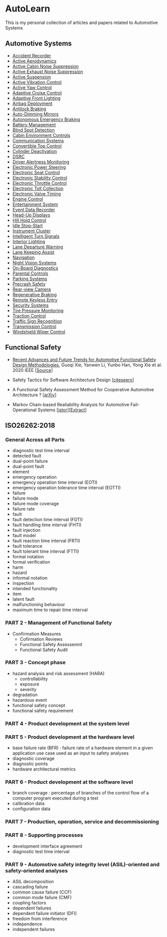 # AutoLearn

This is my personal collection of articles and papers related to Automotive Systems

## Automotive Systems
* [Accident Recorder](https://cecas.clemson.edu/cvel/auto/systems/accident_recorder.html)
* [Active Aerodynamics](https://cecas.clemson.edu/cvel/auto/systems/active_aerodynamics.html)
* [Active Cabin Noise Suppression](https://cecas.clemson.edu/cvel/auto/systems/active_cabin_noise_suppression.html)
* [Active Exhaust Noise Suppression](https://cecas.clemson.edu/cvel/auto/systems/active_exhaust_noise_cancellation.html)
* [Active Suspension](https://cecas.clemson.edu/cvel/auto/systems/active_suspension.html)
* [Active Vibration Control](https://cecas.clemson.edu/cvel/auto/systems/active_vibration_control.html)
* [Active Yaw Control](https://cecas.clemson.edu/cvel/auto/systems/yaw-control.html)
* [Adaptive Cruise Control](https://cecas.clemson.edu/cvel/auto/systems/acc.html)
* [Adaptive Front Lighting](https://cecas.clemson.edu/cvel/auto/systems/adaptive_front_lighting.html)
* [Airbag Deployment](https://cecas.clemson.edu/cvel/auto/systems/airbag_deployment.html)
* [Antilock Braking](https://cecas.clemson.edu/cvel/auto/systems/braking.html)
* [Auto-Dimming Mirrors](https://cecas.clemson.edu/cvel/auto/systems/auto-dimming-mirror.html)
* [Autonomous Emergency Braking](https://cecas.clemson.edu/cvel/auto/systems/auto-brake.html)
* [Battery Management](https://cecas.clemson.edu/cvel/auto/systems/battery_management.html)
* [Blind Spot Detection](https://cecas.clemson.edu/cvel/auto/systems/blind-spot-detection.html)
* [Cabin Environment Controls](https://cecas.clemson.edu/cvel/auto/systems/cabin-env.html)
* [Communication Systems](https://cecas.clemson.edu/cvel/auto/systems/communications.html)
* [Convertible Top Control](https://cecas.clemson.edu/cvel/auto/systems/convertible_top_control.html)
* [Cylinder Deactivation](https://cecas.clemson.edu/cvel/auto/systems/cylinder-deactivation.html)
* [DSRC](https://cecas.clemson.edu/cvel/auto/systems/DSRC.html)
* [Driver Alertness Monitoring](https://cecas.clemson.edu/cvel/auto/systems/driver_alertness.html)
* [Electronic Power Steering](https://cecas.clemson.edu/cvel/auto/systems/ep_steering.html)
* [Electronic Seat Control](https://cecas.clemson.edu/cvel/auto/systems/seat_position_control.html)
* [Electronic Stability Control](https://cecas.clemson.edu/cvel/auto/systems/stability_control.html)
* [Electronic Throttle Control](https://cecas.clemson.edu/cvel/auto/systems/throttle_control.html)
* [Electronic Toll Collection](https://cecas.clemson.edu/cvel/auto/systems/electronic_toll_collection.html)
* [Electronic Valve Timing](https://cecas.clemson.edu/cvel/auto/systems/valve-timing.html)
* [Engine Control](https://cecas.clemson.edu/cvel/auto/systems/engine_control.html)
* [Entertainment System](https://cecas.clemson.edu/cvel/auto/systems/entertainment.html)
* [Event Data Recorder](https://cecas.clemson.edu/cvel/auto/systems/event_data_recorder.html)
* [Head-Up Displays](https://cecas.clemson.edu/cvel/auto/systems/head-up_displays.html)
* [Hill Hold Control](https://cecas.clemson.edu/cvel/auto/systems/hill-hold.html)
* [Idle Stop-Start](https://cecas.clemson.edu/cvel/auto/systems/autostart-stop.html)
* [Instrument Cluster](https://cecas.clemson.edu/cvel/auto/systems/instrument_cluster.html)
* [Intelligent Turn Signals](https://cecas.clemson.edu/cvel/auto/systems/turn_signals.html)
* [Interior Lighting](https://cecas.clemson.edu/cvel/auto/systems/interior_lighting.html)
* [Lane Departure Warning](https://cecas.clemson.edu/cvel/auto/systems/lane-departure-warning.html)
* [Lane Keeping Assist](https://cecas.clemson.edu/cvel/auto/systems/lane-keeping-assist.html)
* [Navigation](https://cecas.clemson.edu/cvel/auto/systems/navigation.html)
* [Night Vision Systems](https://cecas.clemson.edu/cvel/auto/systems/night-vision.html)
* [On-Board Diagnostics](https://cecas.clemson.edu/cvel/auto/systems/OBD.html)
* [Parental Controls](https://cecas.clemson.edu/cvel/auto/systems/parental_controls.html)
* [Parking Systems](https://cecas.clemson.edu/cvel/auto/systems/parking.html)
* [Precrash Safety](https://cecas.clemson.edu/cvel/auto/systems/precrash-safety.html)
* [Rear-view Camera](https://cecas.clemson.edu/cvel/auto/systems/rear-view.html)
* [Regenerative Braking](https://cecas.clemson.edu/cvel/auto/systems/regenerative_braking.html)
* [Remote Keyless Entry](https://cecas.clemson.edu/cvel/auto/systems/remote_keyless_entry.html)
* [Security Systems](https://cecas.clemson.edu/cvel/auto/systems/security_systems.html)
* [Tire Pressure Monitoring](https://cecas.clemson.edu/cvel/auto/systems/tpms.html)
* [Traction Control](https://cecas.clemson.edu/cvel/auto/systems/traction_control.html)
* [Traffic Sign Recognition](https://cecas.clemson.edu/cvel/auto/systems/sign-recognition.html)
* [Transmission Control](https://cecas.clemson.edu/cvel/auto/systems/transmission_control.html)
* [Windshield Wiper Control](https://cecas.clemson.edu/cvel/auto/systems/wiper_control.html)


## Functional Safety
* [Recent Advances and Future Trends for Automotive Functional Safety Design Methodologies](https://github.com/VijayVaghasiya/AutoLearn/blob/main/myLearning/Recent%20Advances%20and%20Future%20Trends.md), Guoqi Xie, Yanwen Li, Yunbo Han, Yong Xie et al. 2020 IEEE [[Source](https://ieeexplore.ieee.org/document/9026820)]

* Safety Tactics for Software Architecture Design [[citeseerx](http://citeseerx.ist.psu.edu/viewdoc/download?doi=10.1.1.62.2420&rep=rep1&type=pdf)]
* A Functional Safety Assessment Method for Cooperative Automotive Architecture ? [[arXiv](https://arxiv.org/pdf/2104.13729.pdf)]
* Markov Chain-based Realiability Analysis for Automotive Fail-Operational Systems [[jstor](https://www.jstor.org/stable/26169319?seq=2)][[Extract]()]

## ISO26262:2018

### General Across all Parts 
* diagnostic test time interval
* detected fault
* dual-point failure
* dual-point fault
* element
* emergency operation
* emergency operation time interval (EOTI)
* emergency operation tolerance time interval (EOTTI)
* failure
* failure mode
* failure mode coverage
* failure rate
* fault
* fault detection time interval (FDTI)
* fault handling time interval (FHTI)
* fault injection
* fault model
* fault reaction time interval (FRTI)
* fault tolerance
* fault tolerant time interval (FTTI)
* formal notation
* formal verification
* harm
* hazard
* informal notation
* inspection
* intended functionality
* item
* latent fault
* malfunctioning behaviour
* maximum time to repair time interval

### PART 2 - Management of Functional Safety

* Confirmation Measures
  * Cofirmation Reviews
  * Functional Safety Assessemnt
  * Functional Safety Audit

### PART 3 - Concept phase
* hazard analysis and risk assessment (HARA)
  * controllability
  * exposure
  * severity
* degradation
* hazardous event
* functional safety concept
* functional safety requirement

### PART 4 - Product development at the system level


### PART 5 - Product development at the hardware level
* base failure rate (BFR) : failure rate of a hardware element in a given application use case used as an input to safety analyses
* diagnostic coverage
* diagnostic points
* hardware architectural metrics


### PART 6 - Product development at the software level
* branch coverage : percentage of branches of the control flow of a computer program executed during a test
* calibration data
* configuration data

### PART 7 - Production, operation, service and decommissioning


### PART 8 - Supporting processes
* development interface agreement
* diagnostic test time interval


### PART 9 - Automotive safety integrity level (ASIL)-oriented and safety-oriented analyses

* ASIL decomposition
* cascading failure 
* common cause failure (CCF)
* common mode failure (CMF)
* coupling factors
* dependent failures
* dependent failure initiator (DFI)
* freedom from interference
* independence
* independent failures

